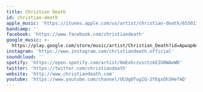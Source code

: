 ```yaml
---
title: Christian Death
id: christian-death
apple_music: 'https://itunes.apple.com/us/artist/christian-death/6550137'
bandcamp: ''
facebook: 'https://www.facebook.com/christiandeath'
google_music: >-
  https://play.google.com/store/music/artist/Christian_Death?id=Apwap6mhvpp2rath6fzi77sx564
instagram: 'https://www.instagram.com/christiandeath.official'
soundcloud: ''
spotify: 'https://open.spotify.com/artist/6mEohczxsctzkEIU0WAeWD'
twitter: 'https://twitter.com/christiandeath'
website: 'http://www.christiandeath.com'
youtube: 'https://www.youtube.com/channel/UCUgOTugIQ-2YEgxOh3HefAQ'
---
```

